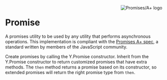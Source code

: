 <a href="http://promises-aplus.github.com/promises-spec">
  <img src="http://promises-aplus.github.com/promises-spec/assets/logo-small.png"
    alt="Promises/A+ logo" title="Promises/A+ 1.0 compliant" align="right" />
</a>

Promise
=======

A promises utility to be used by any utility that performs asynchronous
operations. This implementation is compliant with the
[Promises A+ spec](http://promises-aplus.github.com/promises-spec), a standard
written by members of the JavaScript community.

Create promises by calling the Y.Promise constructor. Inherit from the Y.Promise
constructor to return customized promises that have extra methods. The `then`
method returns a promise based on its constructor, so extended promises will
return the right promise type from `then`.
